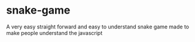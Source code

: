 # snake-game
A very easy straight forward and easy to understand snake game made to make people understand the javascript
